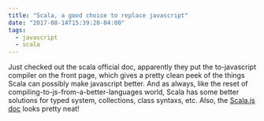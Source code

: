 ```yaml
---
title: "Scala, a good choice to replace javascript"
date: "2017-08-14T15:39:20-04:00"
tags:
  - javascript
  - scala
---
```


Just checked out the scala official doc, apparently they put the to-javascript compiler on the front page, which gives a pretty clean peek of the things Scala can possibly make javascript better. And as always, like the reset of compiling-to-js-from-a-better-languages world, Scala has some better solutions for typed system, collections, class syntaxs, etc. Also, the [Scala.js doc](https://www.scala-js.org/) looks pretty neat!
